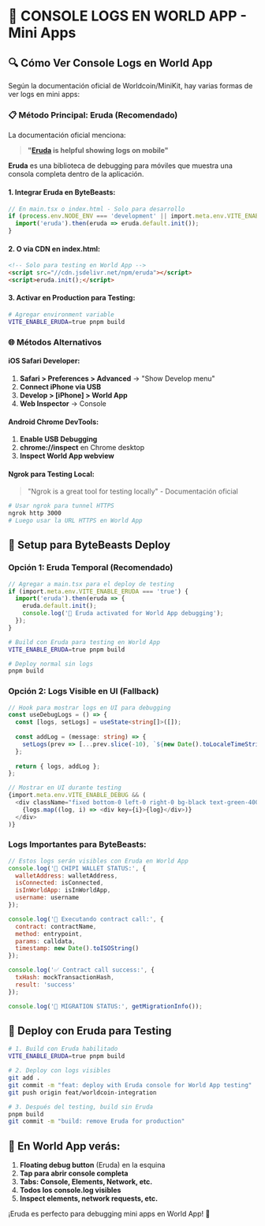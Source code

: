# 📱 **CONSOLE LOGS EN WORLD APP - Mini Apps**

## 🔍 **Cómo Ver Console Logs en World App**

Según la documentación oficial de Worldcoin/MiniKit, hay varias formas de ver logs en mini apps:

### **📋 Método Principal: Eruda (Recomendado)**

La documentación oficial menciona:
> **"[Eruda](https://github.com/liriliri/eruda) is helpful showing logs on mobile"**

**Eruda** es una biblioteca de debugging para móviles que muestra una consola completa dentro de la aplicación.

#### **1. Integrar Eruda en ByteBeasts:**

```typescript
// En main.tsx o index.html - Solo para desarrollo
if (process.env.NODE_ENV === 'development' || import.meta.env.VITE_ENABLE_ERUDA) {
  import('eruda').then(eruda => eruda.default.init());
}
```

#### **2. O via CDN en index.html:**

```html
<!-- Solo para testing en World App -->
<script src="//cdn.jsdelivr.net/npm/eruda"></script>
<script>eruda.init();</script>
```

#### **3. Activar en Production para Testing:**

```bash
# Agregar environment variable
VITE_ENABLE_ERUDA=true pnpm build
```

### **🌐 Métodos Alternativos**

#### **iOS Safari Developer:**
1. **Safari > Preferences > Advanced** → "Show Develop menu"
2. **Connect iPhone via USB**
3. **Develop > [iPhone] > World App**
4. **Web Inspector** → Console

#### **Android Chrome DevTools:**
1. **Enable USB Debugging** 
2. **chrome://inspect** en Chrome desktop
3. **Inspect World App webview**

#### **Ngrok para Testing Local:**
> "Ngrok is a great tool for testing locally" - Documentación oficial

```bash
# Usar ngrok para tunnel HTTPS
ngrok http 3000
# Luego usar la URL HTTPS en World App
```

## 🚀 **Setup para ByteBeasts Deploy**

### **Opción 1: Eruda Temporal (Recomendado)**

```typescript
// Agregar a main.tsx para el deploy de testing
if (import.meta.env.VITE_ENABLE_ERUDA === 'true') {
  import('eruda').then(eruda => {
    eruda.default.init();
    console.log('🧪 Eruda activated for World App debugging');
  });
}
```

```bash
# Build con Eruda para testing en World App
VITE_ENABLE_ERUDA=true pnpm build

# Deploy normal sin logs
pnpm build
```

### **Opción 2: Logs Visible en UI (Fallback)**

```typescript
// Hook para mostrar logs en UI para debugging
const useDebugLogs = () => {
  const [logs, setLogs] = useState<string[]>([]);
  
  const addLog = (message: string) => {
    setLogs(prev => [...prev.slice(-10), `${new Date().toLocaleTimeString()}: ${message}`]);
  };
  
  return { logs, addLog };
};

// Mostrar en UI durante testing
{import.meta.env.VITE_ENABLE_DEBUG && (
  <div className="fixed bottom-0 left-0 right-0 bg-black text-green-400 text-xs p-2 max-h-32 overflow-y-auto">
    {logs.map((log, i) => <div key={i}>{log}</div>)}
  </div>
)}
```

### **Logs Importantes para ByteBeasts:**

```javascript
// Estos logs serán visibles con Eruda en World App
console.log('🎯 CHIPI WALLET STATUS:', {
  walletAddress: walletAddress,
  isConnected: isConnected,
  isInWorldApp: isInWorldApp,
  username: username
});

console.log('🔄 Executando contract call:', {
  contract: contractName,
  method: entrypoint,
  params: calldata,
  timestamp: new Date().toISOString()
});

console.log('✅ Contract call success:', {
  txHash: mockTransactionHash,
  result: 'success'
});

console.log('🔄 MIGRATION STATUS:', getMigrationInfo());
```

## 🎯 **Deploy con Eruda para Testing**

```bash
# 1. Build con Eruda habilitado
VITE_ENABLE_ERUDA=true pnpm build

# 2. Deploy con logs visibles
git add .
git commit -m "feat: deploy with Eruda console for World App testing"
git push origin feat/worldcoin-integration

# 3. Después del testing, build sin Eruda
pnpm build
git commit -m "build: remove Eruda for production"
```

## 📱 **En World App verás:**

1. **Floating debug button** (Eruda) en la esquina
2. **Tap para abrir console completa**
3. **Tabs: Console, Elements, Network, etc.**
4. **Todos los console.log visibles**
5. **Inspect elements, network requests, etc.**

¡Eruda es perfecto para debugging mini apps en World App! 🚀
